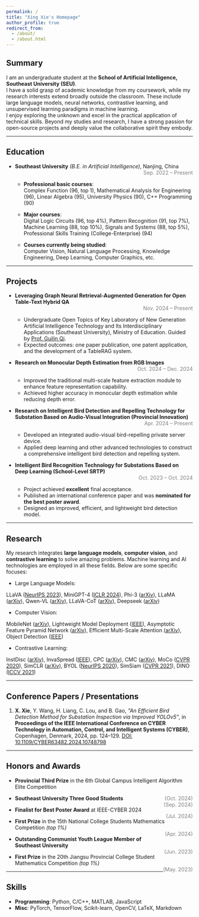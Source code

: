 ```yaml
---
permalink: /
title: "Xing Xie's Homepage"
author_profile: true
redirect_from: 
  - /about/
  - /about.html
---
```


## Summary
I am an undergraduate student at the **School of Artificial Intelligence, Southeast University (SEU)**.  
I have a solid grasp of academic knowledge from my coursework, while my research interests extend broadly outside the classroom. These include large language models, neural networks, contrastive learning, and unsupervised learning paradigms in machine learning.  
I enjoy exploring the unknown and excel in the practical application of technical skills. Beyond my studies and research, I have a strong passion for open-source projects and deeply value the collaborative spirit they embody.

---

## Education

- **Southeast University** *(B.E. in Artificial Intelligence)*, Nanjing, China  
<span style="float: right; color: gray;">Sep. 2022 – Present</span> <br>

  -  **Professional basic courses**:  
    Complex Function (96, top 1), Mathematical Analysis for Engineering (96), Linear Algebra (95), University Physics (90), C++ Programming (90)  

  -  **Major courses**:  
    Digital Logic Circuits (96, top 4%), Pattern Recognition (91, top 7%), Machine Learning (88, top 10%), Signals and Systems (88, top 5%), Professional Skills Training (College-Enterprise) (94)  

  -  **Courses currently being studied**:  
    Computer Vision, Natural Language Processing, Knowledge Engineering, Deep Learning, Computer Graphics, etc.



---

## Projects

- **Leveraging Graph Neural Retrieval-Augmented Generation for Open Table-Text Hybrid QA**  
  <span style="float: right; color: gray;">Nov. 2024 – Present</span> <br>
  - Undergraduate Open Topics of Key Laboratory of New Generation Artificial Intelligence Technology and Its Interdisciplinary Applications (Southeast University), Ministry of Education. Guided by [Prof. Guilin Qi](https://cs.seu.edu.cn/gqi/main.htm).  
  - Expected outcomes: one paper publication, one patent application, and the development of a TableRAG system.

- **Research on Monocular Depth Estimation from RGB Images**  
  <span style="float: right; color: gray;">Oct. 2024 – Dec. 2024</span>  <br>
  - Improved the traditional multi-scale feature extraction module to enhance feature representation capability.  
  - Achieved higher accuracy in monocular depth estimation while reducing depth error.

- **Research on Intelligent Bird Detection and Repelling Technology for Substation Based on Audio-Visual Integration (Provincial Innovation)**  
  <span style="float: right; color: gray;">Apr. 2024 – Present</span>  <br>
  - Developed an integrated audio-visual bird-repelling private server device.  
  - Applied deep learning and other advanced technologies to construct a comprehensive intelligent bird detection and repelling system.

- **Intelligent Bird Recognition Technology for Substations Based on Deep Learning (School-Level SRTP)**  
  <span style="float: right; color: gray;">Oct. 2023 – Oct. 2024</span>  <br>
  - Project achieved **excellent** final acceptance.  
  - Published an international conference paper and was **nominated for the best poster award**.  
  - Designed an improved, efficient, and lightweight bird detection model.



---

## Research
My research integrates **large language models**, **computer vision**, and **contrastive learning** to solve amazing problems. Machine learning and AI technologies are employed in all these fields. Below are some specific focuses:  

- Large Language Models:

LLaVA ([NeurIPS 2023](https://proceedings.neurips.cc/paper_files/paper/2023/file/6dcf277ea32ce3288914faf369fe6de0-Paper-Conference.pdf)), MiniGPT-4 ([ICLR 2024](https://openreview.net/forum?id=1tZbq88f27)), Phi-3 ([arXiv](https://arxiv.org/abs/2306.11644)), LLaMA ([arXiv](https://arxiv.org/abs/2302.13971)), Qwen-VL ([arXiv](https://arxiv.org/abs/2308.12966)), LLaVA-CoT ([arXiv](https://arxiv.org/abs/2411.10440)), Deepseek ([arXiv](https://arxiv.org/abs/2401.02954))  

- Computer Vision:

MobileNet ([arXiv](https://arxiv.org/abs/1704.04861)), Lightweight Model Deployment ([IEEE](https://ieeexplore.ieee.org/document/10748798)), Asymptotic Feature Pyramid Network ([arXiv](https://arxiv.org/abs/2306.15988)), Efficient Multi-Scale Attention ([arXiv](https://arxiv.org/abs/2305.13563)), Object Detection ([IEEE](https://ieeexplore.ieee.org/document/10748798))  

- Contrastive Learning:

InstDisc ([arXiv](https://arxiv.org/abs/1805.01978)), InvaSpread ([IEEE](https://ieeexplore.ieee.org/document/8953747)), CPC ([arXiv](https://arxiv.org/abs/1807.03748)), CMC ([arXiv](https://arxiv.org/abs/1906.05849)), MoCo ([CVPR 2020](https://openaccess.thecvf.com/content_CVPR_2020/html/He_Momentum_Contrast_for_Unsupervised_Visual_Representation_Learning_CVPR_2020_paper.html)), SimCLR ([arXiv](https://arxiv.org/abs/2002.05709)), BYOL ([NeurIPS 2020](https://papers.nips.cc/paper/2020/file/f3ada80d5c4ee70142b17b8192b2958e-Paper.pdf)), SimSiam ([CVPR 2021](https://openaccess.thecvf.com/content/CVPR2021/papers/Chen_Exploring_Simple_Siamese_Representation_Learning_CVPR_2021_paper.pdf)), DINO ([ICCV 2021](https://openaccess.thecvf.com/content/ICCV2021/papers/Caron_Emerging_Properties_in_Self-Supervised_Vision_Transformers_ICCV_2021_paper.pdf))  

---


## Conference Papers / Presentations

1. **X. Xie**, Y. Wang, H. Liang, C. Lou, and B. Gao, *"An Efficient Bird Detection Method for Substation Inspection via Improved YOLOv5"*, in **Proceedings of the IEEE International Conference on CYBER Technology in Automation, Control, and Intelligent Systems (CYBER)**, Copenhagen, Denmark, 2024, pp. 124–129. [DOI: 10.1109/CYBER63482.2024.10748798](https://doi.org/10.1109/CYBER63482.2024.10748798)




---

## Honors and Awards

- **Provincial Third Prize** in the 6th Global Campus Intelligent Algorithm Elite Competition  
  <!-- *(Algorithm Challenge - BIRADS classification and feature recognition of ultrasound breast images)*   -->
  <span style="float: right; color: gray;">(Oct. 2024)</span>

- **Southeast University Three Good Students**  
  <span style="float: right; color: gray;">(Sep. 2024)</span>

- **Finalist for Best Poster Award** at IEEE-CYBER 2024  
  <span style="float: right; color: gray;">(Jul. 2024)</span>

- **First Prize** in the 15th National College Students Mathematics Competition *(top 1%)*  
  <span style="float: right; color: gray;">(Apr. 2024)</span>

- **Outstanding Communist Youth League Member of Southeast University**  
  <span style="float: right; color: gray;">(Jun. 2023)</span>

- **First Prize** in the 20th Jiangsu Provincial College Student Mathematics Competition *(top 1%)*  
  <span style="float: right; color: gray;">(May. 2023)</span>

---

## Skills

- **Programming**: Python, C/C++, MATLAB, JavaScript  
- **Misc**: PyTorch, TensorFlow, Scikit-learn, OpenCV, LaTeX, Markdown

